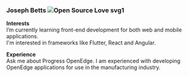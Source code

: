 ### Joseph Betts ![Open Source Love svg1](https://badges.frapsoft.com/os/v1/open-source.svg?v=103)

**Interests**<br>
I’m currently learning front-end development for both web and mobile applications.<br>
I'm interested in frameworks like Flutter, React and Angular. 

**Experience**<br>
Ask me about Progress OpenEdge. I am experienced with developing OpenEdge applications for use in the manufacturing industry.
